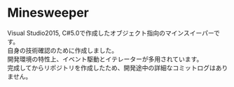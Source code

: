 # Minesweeper
Visual Studio2015, C#5.0で作成したオブジェクト指向のマインスイーパーです。  
自身の技術確認のために作成しました。  
開発環境の特性上、イベント駆動とイテレーターが多用されています。  
完成してからリポジトリを作成したため、開発途中の詳細なコミットログはありません。  
